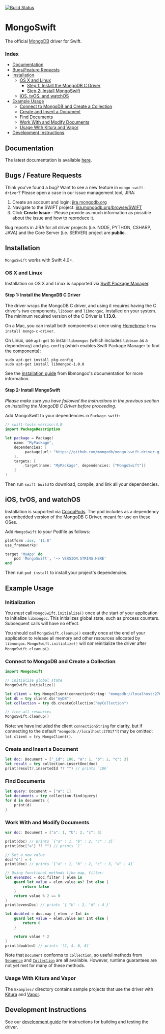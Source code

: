 [![Build Status](https://travis-ci.org/mongodb/mongo-swift-driver.svg?branch=master)](https://travis-ci.org/mongodb/mongo-swift-driver)

# MongoSwift
The official [MongoDB](https://www.mongodb.com/) driver for Swift.

### Index
- [Documentation](#documentation)
- [Bugs/Feature Requests](#bugs--feature-requests)
- [Installation](#installation)
    - [OS X and Linux](#os-x-and-linux)
      - [Step 1: Install the MongoDB C Driver](#step-1-install-the-mongodb-c-driver)
      - [Step 2: Install MongoSwift](#step-2-install-mongoswift)
    - [iOS, tvOS, and watchOS](#ios-tvos-and-watchos)
- [Example Usage](#example-usage)
    - [Connect to MongoDB and Create a Collection](#connect-to-mongodb-and-create-a-collection)
    - [Create and Insert a Document](#create-and-insert-a-document)
    - [Find Documents](#find-documents)
    - [Work With and Modify Documents](#work-with-and-modify-documents)
    - [Usage With Kitura and Vapor](#usage-with-kitura-and-vapor)
- [Development Instructions](#development-instructions)

## Documentation
The latest documentation is available [here](https://mongodb.github.io/mongo-swift-driver/).

## Bugs / Feature Requests

Think you've found a bug? Want to see a new feature in `mongo-swift-driver`? Please open a case in our issue management tool, JIRA:

1. Create an account and login: [jira.mongodb.org](https://jira.mongodb.org)
2. Navigate to the SWIFT project: [jira.mongodb.org/browse/SWIFT](https://jira.mongodb.org/browse/SWIFT)
3. Click **Create Issue** - Please provide as much information as possible about the issue and how to reproduce it.

Bug reports in JIRA for all driver projects (i.e. NODE, PYTHON, CSHARP, JAVA) and the
Core Server (i.e. SERVER) project are **public**.

## Installation
`MongoSwift` works with Swift 4.0+.

### OS X and Linux

Installation on OS X and Linux is supported via [Swift Package Manager](https://swift.org/package-manager/).

#### Step 1: Install the MongoDB C Driver
The driver wraps the MongoDB C driver, and using it requires having the C driver's two components, `libbson` and `libmongoc`, installed on your system. The minimum required version of the C Driver is **1.13.0**.

On a Mac, you can install both components at once using [Homebrew](https://brew.sh/):
`brew install mongo-c-driver`.

On Linux, use `apt-get` to install `libmongoc` (which includes `libbson` as a dependency) and `pkg-config` (which enables Swift Package Manager to find the components):
```
sudo apt-get install pkg-config
sudo apt-get install libmongoc-1.0.0
```

See the [installation guide](http://mongoc.org/libmongoc/current/installing.html) from libmongoc's documentation for more information.

#### Step 2: Install MongoSwift
*Please make sure you have followed the instructions in the previous section on installing the MongoDB C Driver before proceeding.*

Add MongoSwift to your dependencies in `Package.swift`:

```swift
// swift-tools-version:4.0
import PackageDescription

let package = Package(
    name: "MyPackage",
    dependencies: [
        .package(url: "https://github.com/mongodb/mongo-swift-driver.git", from: "VERSION.STRING.HERE"),
    ],
    targets: [
        .target(name: "MyPackage", dependencies: ["MongoSwift"])
    ]
)
```

Then run `swift build` to download, compile, and link all your dependencies.

## iOS, tvOS, and watchOS
Installation is supported via [CocoaPods](https://cocoapods.org/). The pod includes as a dependency an embedded version of the MongoDB C Driver, meant for use on these OSes. 

Add `MongoSwift` to your Podfile as follows:

```ruby
platform :ios, '11.0'
use_frameworks!

target 'MyApp' do
    pod 'MongoSwift', '~> VERSION.STRING.HERE'
end
```

Then run `pod install` to install your project's dependencies.

## Example Usage

### Initialization
You *must* call `MongoSwift.initialize()` once at the start of your application to
initialize `libmongoc`. This initializes global state, such as process counters. Subsequent calls will have no effect.

You should call `MongoSwift.cleanup()` exactly once at the end of your application to release all memory and other resources allocated by `libmongoc`. `MongoSwift.initialize()`
will *not* reinitialize the driver after `MongoSwift.cleanup()`.

### Connect to MongoDB and Create a Collection
```swift
import MongoSwift

// initialize global state
MongoSwift.initialize()

let client = try MongoClient(connectionString: "mongodb://localhost:27017")
let db = try client.db("myDB")
let collection = try db.createCollection("myCollection")

// free all resources
MongoSwift.cleanup()
```

Note: we have included the client `connectionString` for clarity, but if connecting to the default `"mongodb://localhost:27017"`it may be omitted: `let client = try MongoClient()`.

### Create and Insert a Document
```swift
let doc: Document = ["_id": 100, "a": 1, "b": 2, "c": 3]
let result = try collection.insertOne(doc)
print(result?.insertedId ?? "") // prints `100`
```

### Find Documents
```swift
let query: Document = ["a": 1]
let documents = try collection.find(query)
for d in documents {
    print(d)
}
```

### Work With and Modify Documents
```swift
var doc: Document = ["a": 1, "b": 2, "c": 3]

print(doc) // prints `{"a" : 1, "b" : 2, "c" : 3}`
print(doc["a"] ?? "") // prints `1`

// Set a new value
doc["d"] = 4
print(doc) // prints `{"a" : 1, "b" : 2, "c" : 3, "d" : 4}`

// Using functional methods like map, filter:
let evensDoc = doc.filter { elem in
    guard let value = elem.value as? Int else {
        return false
    }
    return value % 2 == 0
}
print(evensDoc) // prints `{ "b" : 2, "d" : 4 }`

let doubled = doc.map { elem -> Int in
    guard let value = elem.value as? Int else {
        return 0
    }

    return value * 2
}
print(doubled) // prints `[2, 4, 6, 8]`
```

Note that `Document` conforms to `Collection`, so useful methods from
[`Sequence`](https://developer.apple.com/documentation/swift/sequence) and
[`Collection`](https://developer.apple.com/documentation/swift/collection) are
all available. However, runtime guarantees are not yet met for many of these
methods.

### Usage With Kitura and Vapor
The `Examples/` directory contains sample projects that use the driver with [Kitura](https://github.com/mongodb/mongo-swift-driver/tree/master/Examples/Kitura) and [Vapor](https://github.com/mongodb/mongo-swift-driver/tree/master/Examples/Vapor).

## Development Instructions

See our [development guide](https://mongodb.github.io/mongo-swift-driver/development.html) for instructions for building and testing the driver.

